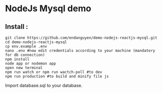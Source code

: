 # NodeJs Mysql demo

## Install :
```
git clone https://github.com/endanguyen/demo-nodejs-reactjs-mysql.git
cd demo-nodejs-reactjs-mysql
cp env.example .env
nano .env #now edit credentials according to your machine (mandatory for db connection)
npm install
node app or nodemon app
open new terminal
npm run watch or npm run wactch-poll #to dev
npm run production #to build and minify file js
```
Import database.sql to your database.